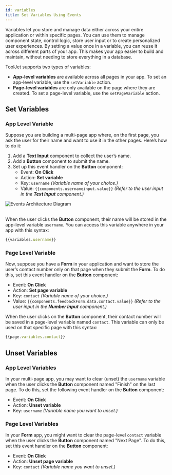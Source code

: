 ```yaml
---
id: variables
title: Set Variables Using Events
---
```


Variables let you store and manage data either across your entire application or within specific pages. You can use them to manage component state, control logic, store user input or to create personalized user experiences. By setting a value once in a variable, you can reuse it across different parts of your app. This makes your app easier to build and maintain, without needing to store everything in a database.

ToolJet supports two types of variables:

- **App-level variables** are available across all pages in your app. To set an app-level variable, use the `setVariable` action.
- **Page-level variables** are only available on the page where they are created. To set a page-level variable, use the `setPageVariable` action.

## Set Variables

### App Level Variable

Suppose you are building a multi-page app where, on the first page, you ask the user for their name and want to use it in the other pages. Here’s how to do it:
1. Add a **Text Input** component to collect the user’s name.
2. Add a **Button** component to submit the name.
3. Set up this event handler on the **Button** component:
    - Event: **On Click**
    - Action: **Set variable**
    - Key: `username` *(Variable name of your choice.)*
    - Value: `{{components.usernameinput.value}}` *(Refer to the user input in the **Text Input** component.)*

<img className="screenshot-full img-full" src="/img/app-builder/events/variables/username.png" alt="Events Architecture Diagram"/> <br/><br/>

When the user clicks the **Button** component, their name will be stored in the app-level variable `username`. You can access this variable anywhere in your app with this syntax:

```js
{{variables.username}}
```

### Page Level Variable

Now, suppose you have a **Form** in your application and want to store the user’s contact number only on that page when they submit the **Form**. To do this, set this event handler on the **Button** component:

- Event: **On Click**
- Action: **Set page variable**
- Key: `contact` *(Variable name of your choice.)*
- Value: `{{components.feedbackForm.data.contact.value}}`  *(Refer to the user input in the **Number Input** component.)*

When the user clicks on the **Button** component, their contact number will be saved in a page-level variable named `contact`. This variable can only be used on that specific page with this syntax:

```js
{{page.variables.contact}}
```

## Unset Variables

### App Level Variables

In your multi-page app, you may want to clear (unset) the `username` variable when the user clicks the **Button** component named "Finish" on the last page. To do this, set the following event handler on the **Button** component:

- Event: **On Click**
- Action: **Unset variable**
- Key: `username` *(Variable name you want to unset.)*

### Page Level Variables

In your **Form** app, you might want to clear the page-level `contact` variable when the user clicks the **Button** component named "Next Page". To do this, set this event handler on the **Button** component:

- Event: **On Click**
- Action: **Unset page variable**
- Key: `contact` *(Variable name you want to unset.)*


